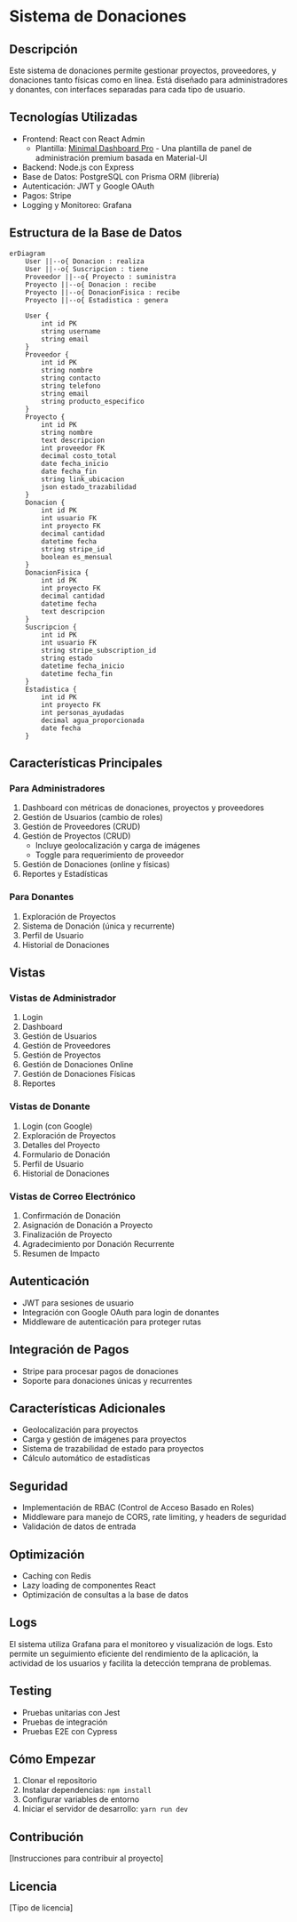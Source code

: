 # Sistema de Donaciones

## Descripción

Este sistema de donaciones permite gestionar proyectos, proveedores, y donaciones tanto físicas como en línea. Está diseñado para administradores y donantes, con interfaces separadas para cada tipo de usuario.

## Tecnologías Utilizadas

- Frontend: React con React Admin
  - Plantilla: [Minimal Dashboard Pro](https://mui.com/store/items/minimal-dashboard/) - Una plantilla de panel de administración premium basada en Material-UI
- Backend: Node.js con Express
- Base de Datos: PostgreSQL con Prisma ORM (librería)
- Autenticación: JWT y Google OAuth
- Pagos: Stripe
- Logging y Monitoreo: Grafana

## Estructura de la Base de Datos

```mermaid
erDiagram
    User ||--o{ Donacion : realiza
    User ||--o{ Suscripcion : tiene
    Proveedor ||--o{ Proyecto : suministra
    Proyecto ||--o{ Donacion : recibe
    Proyecto ||--o{ DonacionFisica : recibe
    Proyecto ||--o{ Estadistica : genera

    User {
        int id PK
        string username
        string email
    }
    Proveedor {
        int id PK
        string nombre
        string contacto
        string telefono
        string email
        string producto_especifico
    }
    Proyecto {
        int id PK
        string nombre
        text descripcion
        int proveedor FK
        decimal costo_total
        date fecha_inicio
        date fecha_fin
        string link_ubicacion
        json estado_trazabilidad
    }
    Donacion {
        int id PK
        int usuario FK
        int proyecto FK
        decimal cantidad
        datetime fecha
        string stripe_id
        boolean es_mensual
    }
    DonacionFisica {
        int id PK
        int proyecto FK
        decimal cantidad
        datetime fecha
        text descripcion
    }
    Suscripcion {
        int id PK
        int usuario FK
        string stripe_subscription_id
        string estado
        datetime fecha_inicio
        datetime fecha_fin
    }
    Estadistica {
        int id PK
        int proyecto FK
        int personas_ayudadas
        decimal agua_proporcionada
        date fecha
    }
```

## Características Principales

### Para Administradores

1. Dashboard con métricas de donaciones, proyectos y proveedores
2. Gestión de Usuarios (cambio de roles)
3. Gestión de Proveedores (CRUD)
4. Gestión de Proyectos (CRUD)
   - Incluye geolocalización y carga de imágenes
   - Toggle para requerimiento de proveedor
5. Gestión de Donaciones (online y físicas)
6. Reportes y Estadísticas

### Para Donantes

1. Exploración de Proyectos
2. Sistema de Donación (única y recurrente)
3. Perfil de Usuario
4. Historial de Donaciones

## Vistas

### Vistas de Administrador

1. Login
2. Dashboard
3. Gestión de Usuarios
4. Gestión de Proveedores
5. Gestión de Proyectos
6. Gestión de Donaciones Online
7. Gestión de Donaciones Físicas
8. Reportes

### Vistas de Donante

1. Login (con Google)
2. Exploración de Proyectos
3. Detalles del Proyecto
4. Formulario de Donación
5. Perfil de Usuario
6. Historial de Donaciones

### Vistas de Correo Electrónico

1. Confirmación de Donación
2. Asignación de Donación a Proyecto
3. Finalización de Proyecto
4. Agradecimiento por Donación Recurrente
5. Resumen de Impacto

## Autenticación

- JWT para sesiones de usuario
- Integración con Google OAuth para login de donantes
- Middleware de autenticación para proteger rutas

## Integración de Pagos

- Stripe para procesar pagos de donaciones
- Soporte para donaciones únicas y recurrentes

## Características Adicionales

- Geolocalización para proyectos
- Carga y gestión de imágenes para proyectos
- Sistema de trazabilidad de estado para proyectos
- Cálculo automático de estadísticas

## Seguridad

- Implementación de RBAC (Control de Acceso Basado en Roles)
- Middleware para manejo de CORS, rate limiting, y headers de seguridad
- Validación de datos de entrada

## Optimización

- Caching con Redis
- Lazy loading de componentes React
- Optimización de consultas a la base de datos

## Logs

El sistema utiliza Grafana para el monitoreo y visualización de logs. Esto permite un seguimiento eficiente del rendimiento de la aplicación, la actividad de los usuarios y facilita la detección temprana de problemas.

## Testing

- Pruebas unitarias con Jest
- Pruebas de integración
- Pruebas E2E con Cypress

## Cómo Empezar

1. Clonar el repositorio
2. Instalar dependencias: `npm install`
3. Configurar variables de entorno
4. Iniciar el servidor de desarrollo: `yarn run dev`

## Contribución

[Instrucciones para contribuir al proyecto]

## Licencia

[Tipo de licencia]
